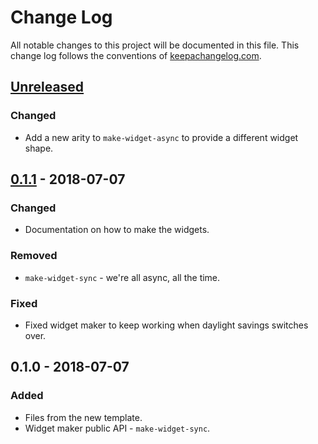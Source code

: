 # Change Log
All notable changes to this project will be documented in this file. This change log follows the conventions of [keepachangelog.com](http://keepachangelog.com/).

## [Unreleased]
### Changed
- Add a new arity to `make-widget-async` to provide a different widget shape.

## [0.1.1] - 2018-07-07
### Changed
- Documentation on how to make the widgets.

### Removed
- `make-widget-sync` - we're all async, all the time.

### Fixed
- Fixed widget maker to keep working when daylight savings switches over.

## 0.1.0 - 2018-07-07
### Added
- Files from the new template.
- Widget maker public API - `make-widget-sync`.

[Unreleased]: https://github.com/your-name/clojure-book/compare/0.1.1...HEAD
[0.1.1]: https://github.com/your-name/clojure-book/compare/0.1.0...0.1.1
